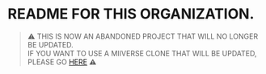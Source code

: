 # README FOR THIS ORGANIZATION.
> ⚠️ THIS IS NOW AN ABANDONED PROJECT THAT WILL NO LONGER BE UPDATED.  
> IF YOU WANT TO USE A MIIVERSE CLONE THAT WILL BE UPDATED, PLEASE GO [HERE](https://github.com/Link-3DS/Cosmoverse/) ⚠️

